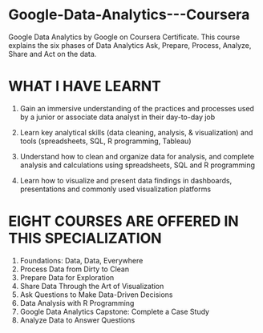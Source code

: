 # Google-Data-Analytics---Coursera
Google Data Analytics by Google on Coursera Certificate. This course explains the six phases of Data Analytics Ask, Prepare, Process, Analyze, Share and Act on the data.

# WHAT I HAVE LEARNT
1. Gain an immersive understanding of the practices and processes used by a junior or associate data analyst in their day-to-day job

2. Learn key analytical skills (data cleaning, analysis, & visualization) and tools (spreadsheets, SQL, R programming, Tableau) 

3. Understand how to clean and organize data for analysis, and complete analysis and calculations using spreadsheets, SQL and R programming

4. Learn how to visualize and present data findings in dashboards, presentations and commonly used visualization platforms

# EIGHT COURSES ARE OFFERED IN THIS SPECIALIZATION
1. Foundations: Data, Data, Everywhere
2. Process Data from Dirty to Clean
3. Prepare Data for Exploration
4. Share Data Through the Art of Visualization
5. Ask Questions to Make Data-Driven Decisions
6. Data Analysis with R Programming
7. Google Data Analytics Capstone: Complete a Case Study
8. Analyze Data to Answer Questions
